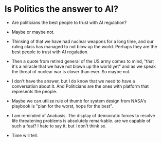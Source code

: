 # Is Politics the answer to AI?

- Are politicians the best people to trust with AI regulation?

- Maybe or maybe not.  

- Thinking of that we have had nuclear weapons for a long time, and our ruling class has managed to not blow up the world. Perhaps they are the best people to trust with AI regulation. 

- Then a quote from  retired general of the US army comes to mind, "that it's a miracle that we have not blown up the world yet" and as we speak the threat of nuclear war is closer than ever. So maybe not. 

- I don't have the answer, but I do know that we need to have a conversation about it. And Politicians are the ones with platform that represents the people.

- Maybe we can utilize rule of thumb for system design from NASA's playbook is "plan for the worst, hope for the best".

- I am reminded of Anabasis. The display of democratic forces to resolve life threatening problems is absolutely remarkable. are we capable of such a feat? I hate to say it, but I don't think so.

- Time will tell.
